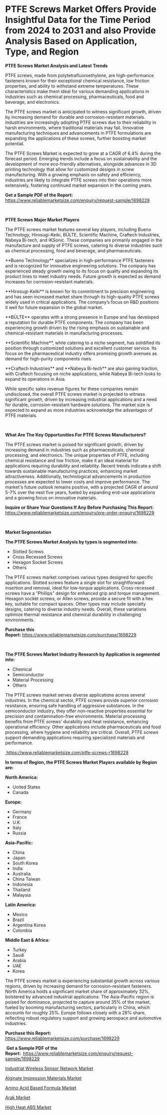<p><h1>PTFE Screws Market Offers Provide Insightful Data for the Time Period from 2024 to 2031 and also Provide Analysis Based on Application, Type, and Region</h1></p><p><strong>PTFE Screws Market Analysis and Latest Trends</strong></p>
<p><p>PTFE screws, made from polytetrafluoroethylene, are high-performance fasteners known for their exceptional chemical resistance, low friction properties, and ability to withstand extreme temperatures. These characteristics make them ideal for various demanding applications in industries such as chemical processing, pharmaceuticals, food and beverage, and electronics. </p><p>The PTFE screws market is anticipated to witness significant growth, driven by increasing demand for durable and corrosion-resistant materials. Industries are increasingly adopting PTFE screws due to their reliability in harsh environments, where traditional materials may fail. Innovative manufacturing techniques and advancements in PTFE formulations are expanding the applications of these screws, further boosting market potential.</p><p>The PTFE Screws Market is expected to grow at a CAGR of 6.4% during the forecast period. Emerging trends include a focus on sustainability and the development of more eco-friendly alternatives, alongside advances in 3D printing technology that allow for customized designs in screw manufacturing. With a growing emphasis on safety and efficiency, industries are likely to integrate PTFE screws into their operations more extensively, fostering continued market expansion in the coming years.</p></p>
<p><strong>Get a Sample PDF of the Report:&nbsp;</strong> <a href="https://www.reliablemarketsize.com/enquiry/request-sample/1698229?utm_campaign=1131&utm_medium=2&utm_source=Github&utm_content=ia&utm_term=16122024&utm_id=ptfe-screws">https://www.reliablemarketsize.com/enquiry/request-sample/1698229</a></p>
<p>&nbsp;</p>
<p><strong>PTFE Screws Major Market Players</strong></p>
<p><p>The PTFE screws market features several key players, including Bueno Technology, Hirosugi-Keiki, BÜLTE, Scientific Machine, Craftech Industries, Nabeya Bi-tech, and IKSonic. These companies are primarily engaged in the manufacture and supply of PTFE screws, catering to diverse industries such as chemical processing, food and beverage, and pharmaceuticals.</p><p>**Bueno Technology** specializes in high-performance PTFE fasteners and is recognized for innovative engineering solutions. The company has experienced steady growth owing to its focus on quality and expanding its product lines to meet industry needs. Future growth is expected as demand increases for corrosion-resistant materials.</p><p>**Hirosugi-Keiki** is known for its commitment to precision engineering and has seen increased market share through its high-quality PTFE screws widely used in critical applications. The company’s focus on R&D positions it well for future expansion in the global market.</p><p>**BÜLTE** operates with a strong presence in Europe and has developed a reputation for durable PTFE components. The company has been experiencing growth driven by the rising emphasis on sustainable and chemical-resistant materials in manufacturing processes.</p><p>**Scientific Machine**, while catering to a niche segment, has solidified its position through customized solutions and excellent customer service. Its focus on the pharmaceutical industry offers promising growth avenues as demand for high-purity components rises.</p><p>**Craftech Industries** and **Nabeya Bi-tech** are also gaining traction, with Craftech focusing on niche applications, while Nabeya Bi-tech looks to expand its operations in Asia. </p><p>While specific sales revenue figures for these companies remain undisclosed, the overall PTFE screws market is projected to witness significant growth, driven by increasing industrial applications and a need for durable, corrosion-resistant hardware solutions. The market size is expected to expand as more industries acknowledge the advantages of PTFE materials.</p></p>
<p>&nbsp;</p>
<p><strong>What Are The Key Opportunities For PTFE Screws Manufacturers?</strong></p>
<p><p>The PTFE screws market is poised for significant growth, driven by increasing demand in industries such as pharmaceuticals, chemical processing, and electronics. The unique properties of PTFE, including chemical resistance and low friction, make it an ideal material for applications requiring durability and reliability. Recent trends indicate a shift towards sustainable manufacturing practices, enhancing market attractiveness. Additionally, technological advancements in production processes are expected to lower costs and improve performance. The market's future outlook remains positive, with a projected CAGR of around 5-7% over the next five years, fueled by expanding end-use applications and a growing focus on innovative materials.</p></p>
<p><strong>Inquire or Share Your Questions If Any Before Purchasing This Report:</strong> <a href="https://www.reliablemarketsize.com/enquiry/pre-order-enquiry/1698229?utm_campaign=1131&utm_medium=2&utm_source=Github&utm_content=ia&utm_term=16122024&utm_id=ptfe-screws">https://www.reliablemarketsize.com/enquiry/pre-order-enquiry/1698229</a></p>
<p>&nbsp;</p>
<p><strong>Market Segmentation</strong></p>
<p><strong>The PTFE Screws Market Analysis by types is segmented into:</strong></p>
<p><ul><li>Slotted Screws</li><li>Cross Recessed Screws</li><li>Hexagon Socket Screws</li><li>Others</li></ul></p>
<p><p>The PTFE screws market comprises various types designed for specific applications. Slotted screws feature a single slot for straightforward insertion and removal, ideal for low-torque applications. Cross-recessed screws have a “Phillips” design for enhanced grip and torque management. Hexagon socket screws, or Allen screws, provide a secure fit with a hex key, suitable for compact spaces. Other types may include specialty designs, catering to diverse industry needs. Overall, these variations optimize thermal resistance and chemical durability in challenging environments.</p></p>
<p><strong>Purchase this Report:&nbsp;</strong><a href="https://www.reliablemarketsize.com/purchase/1698229?utm_campaign=1131&utm_medium=2&utm_source=Github&utm_content=ia&utm_term=16122024&utm_id=ptfe-screws">https://www.reliablemarketsize.com/purchase/1698229</a></p>
<p>&nbsp;</p>
<p><strong>The PTFE Screws Market Industry Research by Application is segmented into:</strong></p>
<p><ul><li>Chemical</li><li>Semiconductor</li><li>Material Processing</li><li>Others</li></ul></p>
<p><p>The PTFE screws market serves diverse applications across several industries. In the chemical sector, PTFE screws provide superior corrosion resistance, ensuring safe handling of aggressive substances. In the semiconductor industry, they offer non-reactive properties essential for precision and contamination-free environments. Material processing benefits from PTFE screws' durability and heat resistance, enhancing operational efficiency. Other applications include pharmaceuticals and food processing, where hygiene and reliability are critical. Overall, PTFE screws support demanding applications requiring specialized materials and performance.</p></p>
<p><a href="https://www.reliablemarketsize.com/ptfe-screws-r1698229?utm_campaign=1131&utm_medium=2&utm_source=Github&utm_content=ia&utm_term=16122024&utm_id=ptfe-screws">&nbsp;https://www.reliablemarketsize.com/ptfe-screws-r1698229</a></p>
<p><strong>In terms of Region, the PTFE Screws Market Players available by Region are:</strong></p>
<p>
    <p> <strong> North America: </strong>
        <ul>
            <li>United States</li>
            <li>Canada</li>
        </ul>
        </p> 
    <p> <strong> Europe: </strong>
        <ul>
            <li>Germany</li>
            <li>France</li>
            <li>U.K.</li>
            <li>Italy</li>
            <li>Russia</li>
        </ul>
        </p> 
    <p> <strong> Asia-Pacific: </strong>
        <ul>
            <li>China</li>
            <li>Japan</li>
            <li>South Korea</li>
            <li>India</li>
            <li>Australia</li>
            <li>China Taiwan</li>
            <li>Indonesia</li>
            <li>Thailand</li>
            <li>Malaysia</li>
        </ul>
        </p> 
    <p> <strong> Latin America: </strong>
        <ul>
            <li>Mexico</li>
            <li>Brazil</li>
            <li>Argentina Korea</li>
            <li>Colombia</li>
        </ul>
        </p> 
    <p> <strong> Middle East & Africa: </strong>
        <ul>
            <li>Turkey</li>
            <li>Saudi</li>
            <li>Arabia</li>
            <li>UAE</li>
            <li>Korea</li>
        </ul>
    </p>
    </p>
<p><p>The PTFE screws market is experiencing substantial growth across various regions, driven by increasing demand for corrosion-resistant fasteners. North America holds a significant market share of approximately 32%, bolstered by advanced industrial applications. The Asia-Pacific region is poised for dominance, projected to capture around 35% of the market, fueled by booming manufacturing sectors, particularly in China, which accounts for roughly 25%. Europe follows closely with a 28% share, reflecting robust regulatory support and growing aerospace and automotive industries.</p></p>
<p><strong>Purchase this Report: </strong><a href="https://www.reliablemarketsize.com/purchase/1698229?utm_campaign=1131&utm_medium=2&utm_source=Github&utm_content=ia&utm_term=16122024&utm_id=ptfe-screws">https://www.reliablemarketsize.com/purchase/1698229</a></p>
<p>&nbsp;<strong>Get a Sample PDF of the Report:&nbsp;&nbsp;</strong><a href="https://www.reliablemarketsize.com/enquiry/request-sample/1698229?utm_campaign=1131&utm_medium=2&utm_source=Github&utm_content=ia&utm_term=16122024&utm_id=ptfe-screws">https://www.reliablemarketsize.com/enquiry/request-sample/1698229</a></p>
<p><strong></strong></p>
<p><p><a href="https://www.linkedin.com/pulse/industrial-wireless-sensor-network-market-report-competitive-7v8hf?utm_campaign=1131&utm_medium=2&utm_source=Github&utm_content=ia&utm_term=16122024&utm_id=ptfe-screws">Industrial Wireless Sensor Network Market</a></p><p><a href="https://www.linkedin.com/pulse/evalua-mark-research-ptwwe?utm_campaign=1131&utm_medium=2&utm_source=Github&utm_content=ia&utm_term=16122024&utm_id=ptfe-screws">Alginate Impression Materials Market</a></p><p><a href="https://www.linkedin.com/pulse/amino-acid-based-formula-market-velocity-124-cagr-trajectory-ptsje?utm_campaign=1131&utm_medium=2&utm_source=Github&utm_content=ia&utm_term=16122024&utm_id=ptfe-screws">Amino Acid Based Formula Market</a></p><p><a href="https://www.linkedin.com/pulse/global-arak-market-analysis-explosive-growth-trends-projected-oeage?utm_campaign=1131&utm_medium=2&utm_source=Github&utm_content=ia&utm_term=16122024&utm_id=ptfe-screws">Arak Market</a></p><p><a href="https://www.linkedin.com/pulse/f-my-mkt-intel-xkfif?utm_campaign=1131&utm_medium=2&utm_source=Github&utm_content=ia&utm_term=16122024&utm_id=ptfe-screws">High Heat ABS Market</a></p></p>